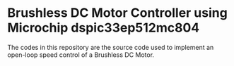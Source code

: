 # Brushless DC Motor Controller using Microchip dspic33ep512mc804

The codes in this repository are the source code used to implement an open-loop speed control of a Brushless DC Motor.
